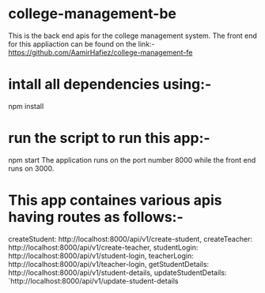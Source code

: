 # college-management-be
This is the back end apis for the college management system.
The front end for this appliaction can be found on the link:- https://github.com/AamirHafiez/college-management-fe

# intall all dependencies using:-
npm install

# run the script to run this app:-
npm start
The application runs on the port number 8000 while the front end runs on 3000.

# This app containes various apis having routes as follows:-
createStudent: http://localhost:8000/api/v1/create-student,
createTeacher: http://localhost:8000/api/v1/create-teacher,
studentLogin: http://localhost:8000/api/v1/student-login,
teacherLogin: http://localhost:8000/api/v1/teacher-login,
getStudentDetails: http://localhost:8000/api/v1/student-details,
updateStudentDetails: `http://localhost:8000/api/v1/update-student-details
